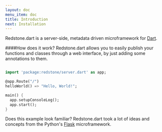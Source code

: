 ```yaml
---
layout: doc
menu_item: doc
title: Introduction
next: Installation
---
```

Redstone.dart is a server-side, metadata driven microframework for [Dart](https://www.dartlang.org/). 

####How does it work?
Redstone.dart allows you to easily publish your functions and classes through a web interface, by just adding some annotations to them. 

```dart

import 'package:redstone/server.dart' as app;

@app.Route("/")
helloWorld() => "Hello, World!";

main() {
  app.setupConsoleLog();
  app.start();
}
``` 
Does this example look familiar? Redstone.dart took a lot of ideas and concepts from the Python's [Flask](http://flask.pocoo.org/) microframework.
